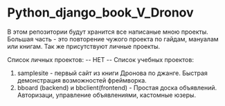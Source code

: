 # Python_django_book_V_Dronov
В этом репозитории будут хранится все написаные мною проекты. Большая часть - это повторение чужого проекта по гайдам, мануалам или книгам. Так же присутствуют личные проекты.

Список личных проектов:
-- НЕТ --
Список учебных проектов:
1) samplesite - первый сайт из книги Дронова по джанге. Быстрая демонстрация возможностей фреймворка.
2) bboard (backend) и bbclient(frontend) - Простая доска объявлений. Авторизаци, управление объявлениями, кастомные юзеры.
